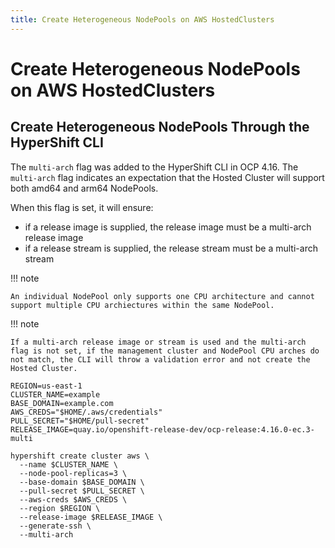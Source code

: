 ```yaml
---
title: Create Heterogeneous NodePools on AWS HostedClusters
---
```


# Create Heterogeneous NodePools on AWS HostedClusters
## Create Heterogeneous NodePools Through the HyperShift CLI
The `multi-arch` flag was added to the HyperShift CLI in OCP 4.16. The `multi-arch` flag indicates an expectation that the Hosted Cluster will support both amd64 and arm64 NodePools.

When this flag is set, it will ensure:

* if a release image is supplied, the release image must be a multi-arch release image
* if a release stream is supplied, the release stream must be a multi-arch stream


!!! note 

    An individual NodePool only supports one CPU architecture and cannot support multiple CPU archiectures within the same NodePool.


!!! note

    If a multi-arch release image or stream is used and the multi-arch flag is not set, if the management cluster and NodePool CPU arches do not match, the CLI will throw a validation error and not create the Hosted Cluster.


```shell linenums="1"
REGION=us-east-1
CLUSTER_NAME=example
BASE_DOMAIN=example.com
AWS_CREDS="$HOME/.aws/credentials"
PULL_SECRET="$HOME/pull-secret"
RELEASE_IMAGE=quay.io/openshift-release-dev/ocp-release:4.16.0-ec.3-multi

hypershift create cluster aws \
  --name $CLUSTER_NAME \
  --node-pool-replicas=3 \
  --base-domain $BASE_DOMAIN \
  --pull-secret $PULL_SECRET \
  --aws-creds $AWS_CREDS \
  --region $REGION \
  --release-image $RELEASE_IMAGE \
  --generate-ssh \
  --multi-arch
```
